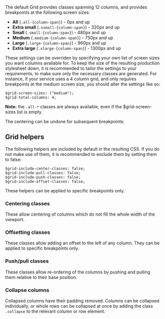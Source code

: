 The default Grid provides classes spanning 12 columns, and provides breakpoints at the following screen sizes:

* **All** (`.all-{column-span}`) - 0px and up
* **Extra small** (`.xsmall-{column-span}`) - 320px and up
* **Small** (`.small-{column-span}`) - 480px and up
* **Medium** (`.medium-{column-span}`) - 750px and up
* **Large** (`.large-{column-span}`) - 960px and up
* **Extra large** (`.xlarge-{column-span}`) - 1300px and up

These settings can be overriden by specifying your own list of screen sizes you want columns available for. To keep the size of the resulting production stylesheet down, it is recommended to tailor the settings to your requirements, to make sure only the necessary classes are generated. For instance, if your service uses a 4 column grid, and only requires breakpoints at the medium screen size, you should alter the settings like so:

```
$grid-screen-sizes: ("medium");
$grid-total-columns: 4;
```
    
**Note:** the `.all-*` classes are always available, even if the $grid-screen-sizes list is empty.

The centering can be undone for subsequent breakpoints:

## Grid helpers

The following helpers are included by default in the resulting CSS. If you do not make use of them, it is recommended to exclude them by setting them to false:

```
$grid-include-center-classes: false;
$grid-include-pull-classes: false;
$grid-include-push-classes: false;
$grid-include-offset-classes: false;
```
    
These helpers can be applied to specific breakpoints only.

### Centering classes

These allow centering of columns which do not fill the whole width of the viewport.

### Offsetting classes

These classes allow adding an offset to the left of any column. They can be applied to specific breakpoints only.

### Push/pull classes

These classes allow re-ordering of the columns by pushing and pulling them relative to their base position.

### Collapse columns

Collapsed columns have their padding removed. Columns can be collapsed individually, or whole rows can be collapsed at once by adding the class `.collapse` to the relevant column or row element.